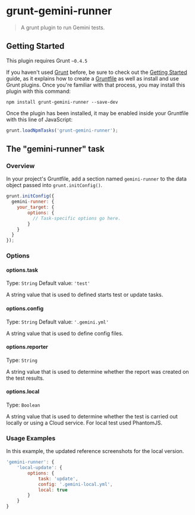 # grunt-gemini-runner

> A grunt plugin to run Gemini tests.

## Getting Started
This plugin requires Grunt `~0.4.5`

If you haven't used [Grunt](http://gruntjs.com/) before, be sure to check out the [Getting Started](http://gruntjs.com/getting-started) guide, as it explains how to create a [Gruntfile](http://gruntjs.com/sample-gruntfile) as well as install and use Grunt plugins. Once you're familiar with that process, you may install this plugin with this command:

```shell
npm install grunt-gemini-runner --save-dev
```

Once the plugin has been installed, it may be enabled inside your Gruntfile with this line of JavaScript:

```js
grunt.loadNpmTasks('grunt-gemini-runner');
```

## The "gemini-runner" task

### Overview
In your project's Gruntfile, add a section named `gemini-runner` to the data object passed into `grunt.initConfig()`.

```js
grunt.initConfig({
  gemini-runner: {
    your_target: {
        options: {
          // Task-specific options go here.
        }
    }
  }
});
```

### Options

#### options.task
Type: `String`
Default value: `'test'`

A string value that is used to defined starts test or update tasks.

#### options.config
Type: `String`
Default value: `'.gemini.yml'`

A string value that is used to define config files.

#### options.reporter
Type: `String`

A string value that is used to determine whether the report was created on the test results.

#### options.local
Type: `Boolean`

A string value that is used to determine whether the test is carried out locally or using a Cloud service. For local test used PhantomJS.

### Usage Examples

In this example, the updated reference screenshots for the local version.

```js
'gemini-runner': {
    'local-update': {
        options: {
            task: 'update',
            config: '.gemini-local.yml',
            local: true
        }
    }
}
```